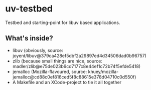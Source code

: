uv-testbed
==========

Testbed and starting-point for libuv based applications.

What's inside?
--------------

* libuv (obviously, source: joyent/libuv@379ca428ef5dbf2a29897ed4d34506dad0b96757)
* zlib (because small things are nice, source: madler/zlib@e75de023b6cd7177c8e44ef1c72b74f5efde5418)
* jemalloc (Mozilla-flavoured, source: khuey/mozilla-jemalloc@cd88c0ef816ced5f8c88615e378d04710c0d550f)
* A Makefile and an XCode-project to tie it all together